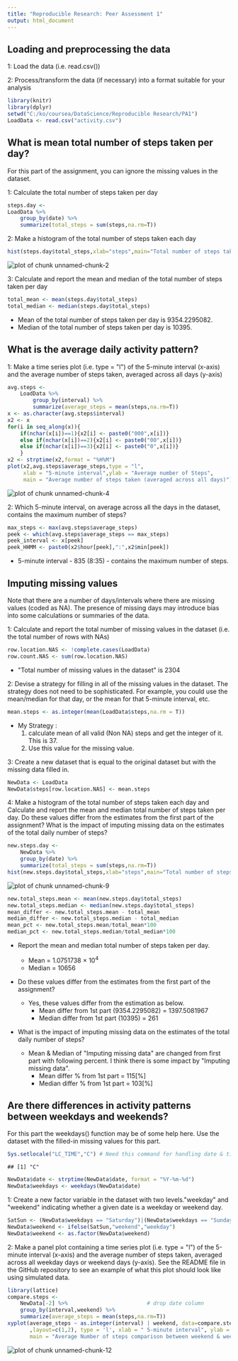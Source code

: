 ```yaml
---
title: "Reproducible Research: Peer Assessment 1"
output: html_document
---
```



## Loading and preprocessing the data

1: Load the data (i.e. read.csv())

2: Process/transform the data (if necessary) into a format suitable for your analysis

```r
library(knitr)
library(dplyr)
setwd("C:/ko/coursea/DataScience/Reproducible Research/PA1")
LoadData <- read.csv("activity.csv")
```
## What is mean total number of steps taken per day?

For this part of the assignment, you can ignore the missing values in the dataset.

1: Calculate the total number of steps taken per day

```r
steps.day <-
LoadData %>%
    group_by(date) %>%
    summarize(total_steps = sum(steps,na.rm=T))
```

2: Make a histogram of the total number of steps taken each day

```r
hist(steps.day$total_steps,xlab="steps",main="Total number of steps taken each day",col = "green")
```

![plot of chunk unnamed-chunk-2](figure/unnamed-chunk-2-1.png) 

3: Calculate and report the mean and median of the total number of steps taken per day

```r
total_mean <- mean(steps.day$total_steps)
total_median <- median(steps.day$total_steps)
```
- Mean of the total number of steps taken per day is 9354.2295082. 
- Median of the total number of steps taken per day is 10395.

## What is the average daily activity pattern?

1: Make a time series plot (i.e. type = "l") of the 5-minute interval (x-axis) and the average number of steps taken, averaged across all days (y-axis)


```r
avg.steps <-
    LoadData %>%
        group_by(interval) %>%
        summarize(average_steps = mean(steps,na.rm=T))
x <- as.character(avg.steps$interval)
x2 <- x
for(i in seq_along(x)){
    if(nchar(x[i])==1){x2[i] <- paste0("000",x[i])}
    else if(nchar(x[i])==2){x2[i] <- paste0("00",x[i])} 
    else if(nchar(x[i])==3){x2[i] <- paste0("0",x[i])} 
    }
x2 <- strptime(x2,format = "%H%M")  
plot(x2,avg.steps$average_steps,type = "l",
     xlab = "5-minute interval",ylab = "Average number of Steps", 
     main = "Average number of steps taken (averaged across all days)")
```

![plot of chunk unnamed-chunk-4](figure/unnamed-chunk-4-1.png) 

2: Which 5-minute interval, on average across all the days in the dataset, contains the maximum number of steps?

```r
max_steps <- max(avg.steps$average_steps)
peek <- which(avg.steps$average_steps == max_steps)
peek_interval <- x[peek]
peek_HHMM <- paste0(x2$hour[peek],":",x2$min[peek])
```
- 5-minute interval - 835 (8:35) - contains the maximum number of steps.

## Imputing missing values  

Note that there are a number of days/intervals where there are missing values (coded as NA). 
The presence of missing days may introduce bias into some calculations or summaries of the data.

1: Calculate and report the total number of missing values in the dataset (i.e. the total number of rows with NAs)


```r
row.location.NAS <- !complete.cases(LoadData)
row.count.NAS <- sum(row.location.NAS)
```
- "Total number of missing values in the dataset" is 2304

2: Devise a strategy for filling in all of the missing values in the dataset. The strategy does not need to be sophisticated. For example, you could use the mean/median for that day, or the mean for that 5-minute interval, etc.


```r
mean.steps <- as.integer(mean(LoadData$steps,na.rm = T))
```
- My Strategy : 
    1. calculate mean of all valid (Non NA) steps  and get the integer of it.  This is 37.
    2. Use this value for the missing value.

3: Create a new dataset that is equal to the original dataset but with the missing data filled in.

```r
NewData <- LoadData
NewData$steps[row.location.NAS] <- mean.steps
```

4: Make a histogram of the total number of steps taken each day and Calculate and report the mean and median total number of steps taken per day. Do these values differ from the estimates from the first part of the assignment? What is the impact of imputing missing data on the estimates of the total daily number of steps?

```r
new.steps.day <-
    NewData %>%
    group_by(date) %>%
    summarize(total_steps = sum(steps,na.rm=T))
hist(new.steps.day$total_steps,xlab="steps",main="Total number of steps taken each day (missing values were imputed)",col="blue")
```

![plot of chunk unnamed-chunk-9](figure/unnamed-chunk-9-1.png) 

```r
new.total_steps.mean <- mean(new.steps.day$total_steps)
new.total_steps.median <- median(new.steps.day$total_steps)
mean_differ <- new.total_steps.mean - total_mean
median_differ <- new.total_steps.median - total_median
mean_pct <- new.total_steps.mean/total_mean*100 
median_pct <- new.total_steps.median/total_median*100
```

- Report the mean and median total number of steps taken per day.
    - Mean   = 1.0751738 &times; 10<sup>4</sup>
    - Median = 10656

- Do these values differ from the estimates from the first part of the assignment?
    - Yes, these values differ from the estimation as below.
        - Mean   differ from 1st part (9354.2295082) =  1397.5081967
        - Median differ from 1st part (10395) =  261  

- What is the impact of imputing missing data on the estimates of the total daily number of steps?
    - Mean & Median of "Imputing missing data" are changed from first part with following percent. 
      I think there is some impact by "Imputing missing data".
        - Mean   differ % from 1st part  =  115[%]
        - Median differ % from 1st part  =  103[%] 
        
## Are there differences in activity patterns between weekdays and weekends?        

For this part the weekdays() function may be of some help here. Use the dataset with the filled-in missing values for this part.

```r
Sys.setlocale("LC_TIME","C") # Need this command for handling date & time function at some non English operating system.
```

```
## [1] "C"
```

```r
NewData$date <- strptime(NewData$date, format = "%Y-%m-%d")
NewData$weekdays <- weekdays(NewData$date)
```
1: Create a new factor variable in the dataset with two levels."weekday" and "weekend" indicating whether a given date is a weekday or weekend day.


```r
SatSun <- (NewData$weekdays == "Saturday")|(NewData$weekdays == "Sunday")
NewData$weekend <- ifelse(SatSun,"weekend","weekday")
NewData$weekend <- as.factor(NewData$weekend)
```

2: Make a panel plot containing a time series plot (i.e. type = "l") of the 5-minute interval (x-axis) and the average number of steps taken, averaged across all weekday days or weekend days (y-axis). See the README file in the GitHub repository to see an example of what this plot should look like using simulated data.


```r
library(lattice)
compare.steps <- 
    NewData[-2] %>%                         # drop date column
    group_by(interval,weekend) %>%
    summarize(average_steps = mean(steps,na.rm=T))
xyplot(average_steps ~ as.integer(interval) | weekend, data=compare.steps
       ,layout=c(1,2), type = 'l', xlab = " 5-minute interval", ylab = "Average Number of steps",
       main = "Average Number of steps comparison between weekend & weekday")
```

![plot of chunk unnamed-chunk-12](figure/unnamed-chunk-12-1.png) 
